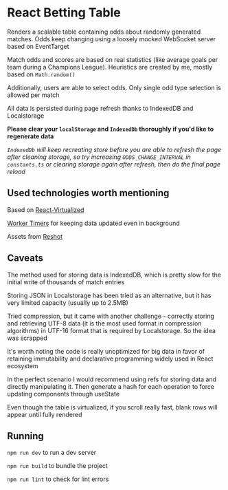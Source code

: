 # React Betting Table

Renders a scalable table containing odds about randomly generated matches. Odds keep changing using a loosely mocked WebSocket server based on EventTarget

Match odds and scores are based on real statistics (like average goals per team during a Champions League). Heuristics are created by me, mostly based on `Math.random()`

Additionally, users are able to select odds. Only single odd type selection is allowed per match

All data is persisted during page refresh thanks to IndexedDB and Localstorage

**Please clear your `localStorage` and `IndexedDb` thoroughly if you'd like to regenerate data**

*`IndexedDb` will keep recreating store before you are able to refresh the page after cleaning storage, so try increasing `ODDS_CHANGE_INTERVAL` in `constants.ts` or clearing storage again after refresh, then do the final page reload*

## Used technologies worth mentioning

Based on [React-Virtualized](https://github.com/bvaughn/react-virtualized)

[Worker Timers](https://www.npmjs.com/package/worker-timers) for keeping data updated even in background

Assets from [Reshot](https://www.reshot.com)

## Caveats

The method used for storing data is IndexedDB, which is pretty slow for the initial write of thousands of match entries

Storing JSON in Localstorage has been tried as an alternative, but it has very limited capacity (usually up to 2.5MB)

Tried compression, but it came with another challenge - correctly storing and retrieving UTF-8 data (it is the most used format in compression algorithms) in UTF-16 format that is required by Localstorage. So the idea was scrapped

It's worth noting the code is really unoptimized for big data in favor of retaining immutability and declarative programming widely used in React ecosystem

In the perfect scenario I would recommend using refs for storing data and directly manipulating it. Then generate a hash for each operation to force updating components through useState

Even though the table is virtualized, if you scroll really fast, blank rows will appear until fully rendered

## Running
`npm run dev` to run a dev server

`npm run build` to bundle the project

`npm run lint` to check for lint errors
